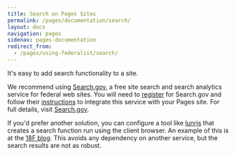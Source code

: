 ```yaml
---
title: Search on Pages Sites
permalink: /pages/documentation/search/
layout: docs
navigation: pages
sidenav: pages-documentation
redirect_from:
  - /pages/using-federalist/search/
---
```


It's easy to add search functionality to a site.

We recommend using [Search.gov][], a free site search and search analytics service for federal web sites. You will need to [register](https://search.usa.gov/signup) for Search.gov and follow their [instructions](https://search.gov/blog/go-live.html) to integrate this service with your Pages site. For full details, visit [Search.gov][]. 

If you'd prefer another solution, you can configure a tool like [lunrjs](https://lunrjs.com/) that creates a search function run using the client browser. An example of this is at the [18F blog](https://18f.gsa.gov/blog/). This avoids any dependency on another service, but the search results are not as robust.

[Search.gov]: https://search.gov/
